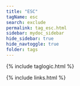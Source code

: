 ```yaml
---
title: "ESC"
tagName: esc
search: exclude
permalink: tag_esc.html
sidebar: mydoc_sidebar
hide_sidebar: true
hide_navtoggle: true
folder: tags
---
```


{% include taglogic.html %}

{% include links.html %}
